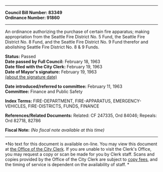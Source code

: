 * * * * *  
  
**Council Bill Number: [](#h0)[](#h2)83349**   
**Ordinance Number: 91860**  
  
* * * * *  
  
An ordinance authorizing the purchase of certain fire apparatus; making appropriation from the Seattle Fire District No. 5 Fund, the Seattle Fire District No. 8 Fund, and the Seattle Fire District No. 9 Fund therefor and abolishing Seattle Fire District No. 8 & 9 Funds.  
  
**Status:** Passed   
**Date passed by Full Council:** February 18, 1963   
**Date filed with the City Clerk:** February 19, 1963   
**Date of Mayor's signature:** February 19, 1963   
[(about the signature date)](/~public/approvaldate.htm)   
  
  
**Date introduced/referred to committee:** February 11, 1963   
**Committee:** Finance and Public Safety   
  
**Index Terms:** FIRE-DEPARTMENT, FIRE-APPARATUS, EMERGENCY-VEHICLES, FIRE-DISTRICTS, FUNDS, FINANCE  
  
**References/Related Documents:** Related: CF 247335, Ord 84046; Repeals: Ord 82718, 82786  
  
**Fiscal Note:** *(No fiscal note available at this time)*  
  
* * * * *  
  
*No text for this document is available on-line. You may view this document at [the Office of the City Clerk](http://www.seattle.gov/leg/clerk/contactUs.htm). If you are unable to visit the Clerk's Office, you may request a copy or scan be made for you by Clerk staff. Scans and copies provided by the Office of the City Clerk are subject to [copy fees](http://clerk.seattle.gov/~public/clerkfees.htm), and the timing of service is dependent on the availability of staff. *  
  
  
